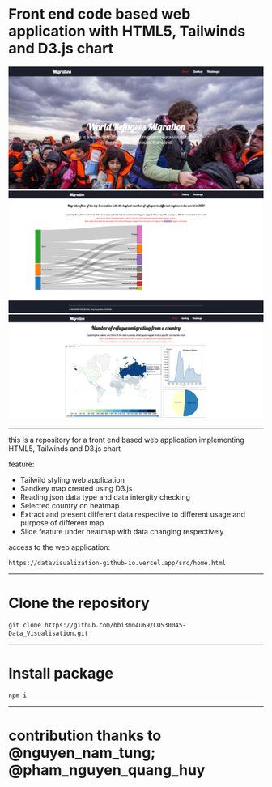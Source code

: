 # Front end code based web application with HTML5, Tailwinds and D3.js chart

![Migration](home.png "Migration")
![Migration](sankey.png "Migration")
![Migration](heatmaps.png "Migration")

---

this is a repository for a front end based web application implementing HTML5, Tailwinds and D3.js chart

feature:

* Tailwild styling web application
* Sandkey map created using D3.js
* Reading json data type and data intergity checking
* Selected country on heatmap
* Extract and present different data respective to different usage and purpose of different map
* Slide feature under heatmap with data changing respectively


access to the web application: 

```
https://datavisualization-github-io.vercel.app/src/home.html
```

---

# Clone the repository

```
git clone https://github.com/bbi3mn4u69/COS30045-Data_Visualisation.git

```

---

# Install package

```
npm i
```

---
# contribution thanks to @nguyen_nam_tung; @pham_nguyen_quang_huy
